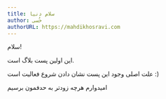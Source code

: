 ```yaml
---
title: سلام دنیا
author: خُسی
authorURL: https://mahdikhosravi.com
---
```


سلام!

این اولین پست بلاگ است.

علت اصلی وجود این پست نشان دادن شروع فعالیت است :)

امیدوارم هرچه زودتر به حدفمون برسیم

